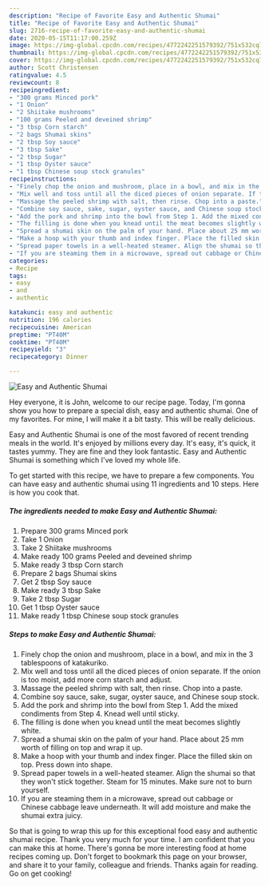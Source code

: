 ```yaml
---
description: "Recipe of Favorite Easy and Authentic Shumai"
title: "Recipe of Favorite Easy and Authentic Shumai"
slug: 2716-recipe-of-favorite-easy-and-authentic-shumai
date: 2020-05-15T11:17:00.259Z
image: https://img-global.cpcdn.com/recipes/4772242251579392/751x532cq70/easy-and-authentic-shumai-recipe-main-photo.jpg
thumbnail: https://img-global.cpcdn.com/recipes/4772242251579392/751x532cq70/easy-and-authentic-shumai-recipe-main-photo.jpg
cover: https://img-global.cpcdn.com/recipes/4772242251579392/751x532cq70/easy-and-authentic-shumai-recipe-main-photo.jpg
author: Scott Christensen
ratingvalue: 4.5
reviewcount: 8
recipeingredient:
- "300 grams Minced pork"
- "1 Onion"
- "2 Shiitake mushrooms"
- "100 grams Peeled and deveined shrimp"
- "3 tbsp Corn starch"
- "2 bags Shumai skins"
- "2 tbsp Soy sauce"
- "3 tbsp Sake"
- "2 tbsp Sugar"
- "1 tbsp Oyster sauce"
- "1 tbsp Chinese soup stock granules"
recipeinstructions:
- "Finely chop the onion and mushroom, place in a bowl, and mix in the 3 tablespoons of katakuriko."
- "Mix well and toss until all the diced pieces of onion separate. If the onion is too moist, add more corn starch and adjust."
- "Massage the peeled shrimp with salt, then rinse. Chop into a paste."
- "Combine soy sauce, sake, sugar, oyster sauce, and Chinese soup stock."
- "Add the pork and shrimp into the bowl from Step 1. Add the mixed condiments from Step 4. Knead well until sticky."
- "The filling is done when you knead until the meat becomes slightly white."
- "Spread a shumai skin on the palm of your hand. Place about 25 mm worth of filling on top and wrap it up."
- "Make a hoop with your thumb and index finger. Place the filled skin on top. Press down into shape."
- "Spread paper towels in a well-heated steamer. Align the shumai so that they won&#39;t stick together. Steam for 15 minutes. Make sure not to burn yourself."
- "If you are steaming them in a microwave, spread out cabbage or Chinese cabbage leave underneath. It will add moisture and make the shumai extra juicy."
categories:
- Recipe
tags:
- easy
- and
- authentic

katakunci: easy and authentic 
nutrition: 196 calories
recipecuisine: American
preptime: "PT40M"
cooktime: "PT40M"
recipeyield: "3"
recipecategory: Dinner

---
```



![Easy and Authentic Shumai](https://img-global.cpcdn.com/recipes/4772242251579392/751x532cq70/easy-and-authentic-shumai-recipe-main-photo.jpg)

Hey everyone, it is John, welcome to our recipe page. Today, I'm gonna show you how to prepare a special dish, easy and authentic shumai. One of my favorites. For mine, I will make it a bit tasty. This will be really delicious.



Easy and Authentic Shumai is one of the most favored of recent trending meals in the world. It's enjoyed by millions every day. It's easy, it's quick, it tastes yummy. They are fine and they look fantastic. Easy and Authentic Shumai is something which I've loved my whole life.


To get started with this recipe, we have to prepare a few components. You can have easy and authentic shumai using 11 ingredients and 10 steps. Here is how you cook that.

<!--inarticleads1-->

##### The ingredients needed to make Easy and Authentic Shumai:

1. Prepare 300 grams Minced pork
1. Take 1 Onion
1. Take 2 Shiitake mushrooms
1. Make ready 100 grams Peeled and deveined shrimp
1. Make ready 3 tbsp Corn starch
1. Prepare 2 bags Shumai skins
1. Get 2 tbsp Soy sauce
1. Make ready 3 tbsp Sake
1. Take 2 tbsp Sugar
1. Get 1 tbsp Oyster sauce
1. Make ready 1 tbsp Chinese soup stock granules




<!--inarticleads2-->

##### Steps to make Easy and Authentic Shumai:

1. Finely chop the onion and mushroom, place in a bowl, and mix in the 3 tablespoons of katakuriko.
1. Mix well and toss until all the diced pieces of onion separate. If the onion is too moist, add more corn starch and adjust.
1. Massage the peeled shrimp with salt, then rinse. Chop into a paste.
1. Combine soy sauce, sake, sugar, oyster sauce, and Chinese soup stock.
1. Add the pork and shrimp into the bowl from Step 1. Add the mixed condiments from Step 4. Knead well until sticky.
1. The filling is done when you knead until the meat becomes slightly white.
1. Spread a shumai skin on the palm of your hand. Place about 25 mm worth of filling on top and wrap it up.
1. Make a hoop with your thumb and index finger. Place the filled skin on top. Press down into shape.
1. Spread paper towels in a well-heated steamer. Align the shumai so that they won&#39;t stick together. Steam for 15 minutes. Make sure not to burn yourself.
1. If you are steaming them in a microwave, spread out cabbage or Chinese cabbage leave underneath. It will add moisture and make the shumai extra juicy.




So that is going to wrap this up for this exceptional food easy and authentic shumai recipe. Thank you very much for your time. I am confident that you can make this at home. There's gonna be more interesting food at home recipes coming up. Don't forget to bookmark this page on your browser, and share it to your family, colleague and friends. Thanks again for reading. Go on get cooking!
